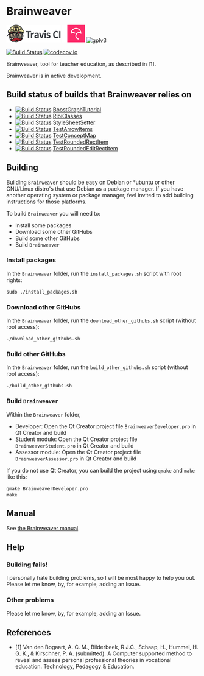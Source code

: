 # Brainweaver

[![Travis CI logo](TravisCI.png)](https://travis-ci.org)
![Whitespace](Whitespace.png)
[![Codecov logo](Codecov.png)](https://www.codecov.io)
[![gplv3](http://www.gnu.org/graphics/gplv3-88x31.png)](http://www.gnu.org/licenses/gpl.html)

[![Build Status](https://travis-ci.org/richelbilderbeek/Brainweaver.svg?branch=master)](https://travis-ci.org/richelbilderbeek/Brainweaver)
[![codecov.io](https://codecov.io/github/richelbilderbeek/Brainweaver/coverage.svg?branch=master)](https://codecov.io/github/richelbilderbeek/Brainweaver?branch=master)

Brainweaver, tool for teacher education, as described in [1].

Brainweaver is in active development.

## Build status of builds that Brainweaver relies on

 * [![Build Status](https://travis-ci.org/richelbilderbeek/BoostGraphTutorial.svg?branch=master)](https://travis-ci.org/richelbilderbeek/BoostGraphTutorial) [BoostGraphTutorial](https://github.com/richelbilderbeek/BoostGraphTutorial)
 * [![Build Status](https://travis-ci.org/richelbilderbeek/RibiClasses.svg?branch=master)](https://travis-ci.org/richelbilderbeek/RibiClasses) [RibiClasses](https://github.com/richelbilderbeek/RibiClasses)
 * [![Build Status](https://travis-ci.org/richelbilderbeek/StyleSheetSetter.svg?branch=master)](https://travis-ci.org/richelbilderbeek/StyleSheetSetter) [StyleSheetSetter](https://github.com/richelbilderbeek/StyleSheetSetter)
 * [![Build Status](https://travis-ci.org/richelbilderbeek/TestArrowItems.svg?branch=master)](https://travis-ci.org/richelbilderbeek/TestArrowItems) [TestArrowItems](https://github.com/richelbilderbeek/TestArrowItems)
 * [![Build Status](https://travis-ci.org/richelbilderbeek/TestConceptMap.svg?branch=master)](https://travis-ci.org/richelbilderbeek/TestConceptMap) [TestConceptMap](https://github.com/richelbilderbeek/TestConceptMap)
 * [![Build Status](https://travis-ci.org/richelbilderbeek/TestRoundedRectItem.svg?branch=master)](https://travis-ci.org/richelbilderbeek/TestRoundedRectItem) [TestRoundedRectItem](https://github.com/richelbilderbeek/TestRoundedRectItem)
 * [![Build Status](https://travis-ci.org/richelbilderbeek/TestRoundedEditRectItem.svg?branch=master)](https://travis-ci.org/richelbilderbeek/TestRoundedEditRectItem) [TestRoundedEditRectItem](https://github.com/richelbilderbeek/TestRoundedEditRectItem)

## Building

Building `Brainweaver` should be easy on Debian or *ubuntu or other GNU/Linux distro's that use Debian as a package manager. If you have another
operating system or package manager, feel invited to add building instructions for those platforms.

To build `Brainweaver` you will need to:

 * Install some packages
 * Download some other GitHubs
 * Build some other GitHubs
 * Build `Brainweaver`

### Install packages

In the `Brainweaver` folder, run the `install_packages.sh` script with root rights:

```
sudo ./install_packages.sh
```


### Download other GitHubs

In the `Brainweaver` folder, run the `download_other_githubs.sh` script (without root access):

```
./download_other_githubs.sh
```

### Build other GitHubs

In the `Brainweaver` folder, run the `build_other_githubs.sh` script (without root access):

```
./build_other_githubs.sh
```

### Build `Brainweaver`

Within the `Brainweaver` folder, 

 * Developer: Open the Qt Creator project file `BrainweaverDeveloper.pro` in Qt Creator and build
 * Student module: Open the Qt Creator project file `BrainweaverStudent.pro` in Qt Creator and build
 * Assessor module: Open the Qt Creator project file `BrainweaverAssessor.pro` in Qt Creator and build

If you do not use Qt Creator, you can build the project using `qmake` and `make` like this:

```
qmake BrainweaverDeveloper.pro
make
```

## Manual

See [the Brainweaver manual](Manual.md).

## Help

### Building fails!

I personally hate building problems, so I will be most happy to help you out. Please let me know, by, for example, adding an Issue.

### Other problems

Please let me know, by, for example, adding an Issue.

## References

 * [1] Van den Bogaart, A. C. M., Bilderbeek, R.J.C., Schaap, H., Hummel, H. G. K., & Kirschner, P. A. (submitted). A Computer supported  method to reveal and assess personal professional theories in vocational education. Technology, Pedagogy & Education.
